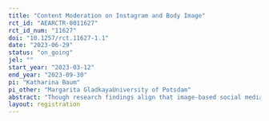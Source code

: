 ```yaml
---
title: "Content Moderation on Instagram and Body Image"
rct_id: "AEARCTR-0011627"
rct_id_num: "11627"
doi: "10.1257/rct.11627-1.1"
date: "2023-06-29"
status: "on_going"
jel: ""
start_year: "2023-03-12"
end_year: "2023-09-30"
pi: "Katharina Baum"
pi_other: "Margarita GladkayaUniversity of Potsdam"
abstract: "Though research findings align that image-based social media are detrimental to users' body image, the efforts to mitigate these effects have had limited success. Specifically, prior research focused on labeling harmful content or advocating for social media discontinuance. Informed about the limits of such solutions, we propose that user training in moderating social media content with inbuilt features, such as unfollowing and muting helps elevate users' body image. In our online experiment, experimental group participants receive training on leveraging Instagram's features for moderating the content that makes the participants feel bad about themselves. Meanwhile, the task for the control group does not involve content moderation activity. The treatment is expected to reduce Instagram users' body image concerns, captured as, for example, own weight and shape perceptions, body image dissatisfaction, and physical appearance comparison.  "
layout: registration
---
```


